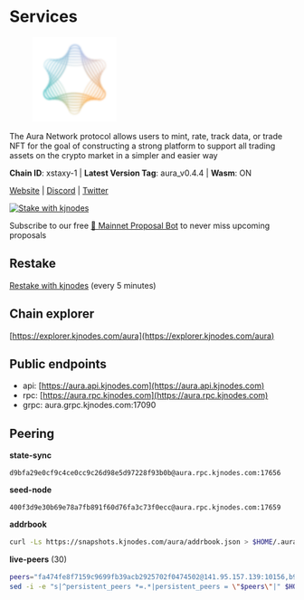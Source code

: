 # Services

<figure><img src="https://raw.githubusercontent.com/kj89/cosmos-images/main/logos/aura.png" width="150" alt=""><figcaption></figcaption></figure>

The Aura Network protocol allows users to mint, rate, track data,  or trade NFT for the goal of constructing a strong platform to  support all trading assets on the crypto market in a simpler and easier way

**Chain ID**: xstaxy-1 | **Latest Version Tag**: aura_v0.4.4 | **Wasm**: ON

[Website](https://aura.network) | [Discord](https://discord.gg/hpvF5QcWRf) | [Twitter](https://twitter.com/AuraNetworkHQ)

[![Stake with kjnodes](https://i.ibb.co/cr44Q8j/button-stake-with-kjnodes.png)](https://restake.app/aura/auravaloper17q4k3j6kcslrcuxtj9mxdcgez7kw7jdma8ykjs)

Subscribe to our free [🤖 Mainnet Proposal Bot](https://t.me/kjnodes_proposal_bot) to never miss upcoming proposals

## Restake

[Restake with kjnodes](https://restake.app/aura/auravaloper17q4k3j6kcslrcuxtj9mxdcgez7kw7jdma8ykjs) (every 5 minutes)
## Chain explorer
[https://explorer.kjnodes.com/aura](https://explorer.kjnodes.com/aura)

## Public endpoints

* api: [https://aura.api.kjnodes.com](https://aura.api.kjnodes.com)
* rpc: [https://aura.rpc.kjnodes.com](https://aura.rpc.kjnodes.com)
* grpc: aura.grpc.kjnodes.com:17090

## Peering

**state-sync**

```text
d9bfa29e0cf9c4ce0cc9c26d98e5d97228f93b0b@aura.rpc.kjnodes.com:17656
```

**seed-node**

```text
400f3d9e30b69e78a7fb891f60d76fa3c73f0ecc@aura.rpc.kjnodes.com:17659
```

**addrbook**
```bash
curl -Ls https://snapshots.kjnodes.com/aura/addrbook.json > $HOME/.aura/config/addrbook.json
```

**live-peers** (30)
```bash
peers="fa474fe8f7159c9699fb39acb2925702f0474502@141.95.157.139:10156,b91ee5c72905bc49beed2720bb882c923c68fbc9@80.92.206.66:26656,8c7b98babcf101a591533bfa0fbd5c1ac103dbce@51.222.254.27:26656,d9bfa29e0cf9c4ce0cc9c26d98e5d97228f93b0b@65.109.88.38:17656,670c0c23a1196e706e058133fbbb156f7f33b352@5.9.95.147:26656,e46238ddcf2113b70f59b417994c375e2d67e265@71.236.119.108:40656,a19b89ebbf7331f435b8ef100ce501d2377922ea@209.126.116.182:26656,3e7ef25f1c9829351936884618659167400eb0f1@142.132.149.171:26656,7885a9e940b45b9a2183488ca3a901b043b6ed67@144.76.40.53:21756,b6a0d0d030f35ffffcfe92e72ea13933c1adbe62@116.202.174.253:21656,0599779759ed60e12ed39a94cd02d303ba10d591@95.214.52.174:36656,0179528068da0dfaf61005cf5aa28793ca42b129@85.25.74.163:26656,f43c7c9a194ee5a97665a9aad8f887fdbb75e4ca@65.109.225.86:46656,3e05f2b0fdd750511dbff9d3f6a47d3bc3d4b1f0@141.95.204.81:61456,1584b3aa3969def4a9f70555b3b442d334053e94@148.113.159.22:10156,ed15ae05f17dd4e672eec0a96c38364d063b68dc@65.108.6.45:60756,dce07d176e5ba4cfdc7b806eb80eabab162a09d0@45.76.213.229:26656,a58b4dec687b60ba05cf9a3e4cd1181b09c0661f@65.109.93.152:34656,358b375d2ed068e5670301760476637aa9ad79a0@51.79.19.15:30656,a859027129ee2524b57c43b9ecbe3bcc4d120efb@195.3.222.183:26656,71bb73be4f030e47b813350ee32076ee43c67c27@134.209.111.108:26656,f0c43af5395c36e41fcf7526c05d3c44e97b9499@185.165.241.20:26666,ebc272824924ea1a27ea3183dd0b9ba713494f83@95.214.52.139:26966,42aaa8c2007e34ebc5ba1019251845d0ed591435@143.42.74.78:26656,c2215f1673d21a7462f38bf7fbd16f8567393f7c@13.251.159.166:26656,c9c0b28dcf2db5f0e7b756986d3326d62ba47e78@144.126.147.58:26656,d09fbac9fa84809f7ca34a40030bea2e87e77caf@148.113.6.190:26656,edbd221ceecf4e0234fb60d617a025c6b0e56bf0@178.250.154.15:36656,abb367c73ef28fc90f5071e1258a23c0e5be17cd@103.107.183.89:26656,57406c041d38af3bac9acdcb2b4bdc90dc7a8852@88.99.164.158:26656"
sed -i -e "s|^persistent_peers *=.*|persistent_peers = \"$peers\"|" $HOME/.aura/config/config.toml
```

